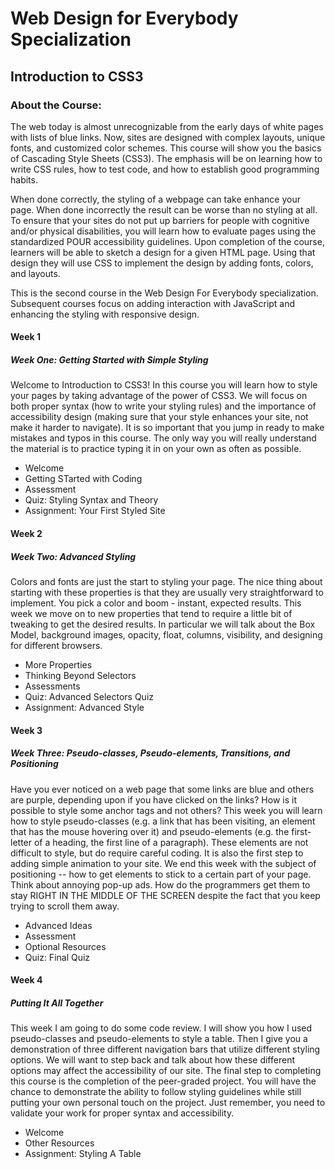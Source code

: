 # Web Design for Everybody Specialization
## Introduction to CSS3
### About the Course:
The web today is almost unrecognizable from the early days of white pages with lists of blue links.  Now, sites are designed with complex layouts, unique fonts, and customized color schemes.   This course will show you the basics of Cascading Style Sheets (CSS3).  The emphasis will be on learning how to write CSS rules, how to test code, and how to establish good programming habits.     

When done correctly, the styling of a webpage can take enhance your page.   When done incorrectly the result can be worse than no styling at all.    To ensure that your sites do not put up  barriers for people with cognitive and/or physical disabilities, you will learn how to evaluate pages using the standardized POUR accessibility guidelines.    Upon completion of the course, learners will be able to sketch a design for a given HTML page.  Using that design they will use CSS to implement the design by adding fonts, colors, and  layouts.    

This is the second course in the Web Design For Everybody specialization.   Subsequent courses focus on adding interaction with JavaScript and enhancing the styling with responsive design.

#### Week 1 
##### Week One: Getting Started with Simple Styling
Welcome to Introduction to CSS3! In this course you will learn how to style your pages by taking advantage of the power of CSS3. We will focus on both proper syntax (how to write your styling rules) and the importance of accessibility design (making sure that your style enhances your site, not make it harder to navigate). It is so important that you jump in ready to make mistakes and typos in this course. The only way you will really understand the material is to practice typing it in on your own as often as possible.

- Welcome
- Getting STarted with Coding
- Assessment
- Quiz: Styling Syntax and Theory
- Assignment: Your First Styled Site

#### Week 2
##### Week Two: Advanced Styling
Colors and fonts are just the start to styling your page. The nice thing about starting with these properties is that they are usually very straightforward to implement. You pick a color and boom - instant, expected results. This week we move on to new properties that tend to require a little bit of tweaking to get the desired results. In particular we will talk about the Box Model, background images, opacity, float, columns, visibility, and designing for different browsers.

- More Properties
- Thinking Beyond Selectors
- Assessments
- Quiz: Advanced Selectors Quiz
- Assignment: Advanced Style

#### Week 3
##### Week Three: Pseudo-classes, Pseudo-elements, Transitions, and Positioning
Have you ever noticed on a web page that some links are blue and others are purple, depending upon if you have clicked on the links? How is it possible to style some anchor tags and not others? This week you will learn how to style pseudo-classes (e.g. a link that has been visiting, an element that has the mouse hovering over it) and pseudo-elements (e.g. the first-letter of a heading, the first line of a paragraph). These elements are not difficult to style, but do require careful coding. It is also the first step to adding simple animation to your site. We end this week with the subject of positioning -- how to get elements to stick to a certain part of your page. Think about annoying pop-up ads. How do the programmers get them to stay RIGHT IN THE MIDDLE OF THE SCREEN despite the fact that you keep trying to scroll them away.

- Advanced Ideas
- Assessment
- Optional Resources
- Quiz: Final Quiz

#### Week 4
##### Putting It All Together
This week I am going to do some code review. I will show you how I used pseudo-classes and pseudo-elements to style a table. Then I give you a demonstration of three different navigation bars that utilize different styling options. We will want to step back and talk about how these different options may affect the accessibility of our site. The final step to completing this course is the completion of the peer-graded project. You will have the chance to demonstrate the ability to follow styling guidelines while still putting your own personal touch on the project. Just remember, you need to validate your work for proper syntax and accessibility.

- Welcome
- Other Resources
- Assignment: Styling A Table